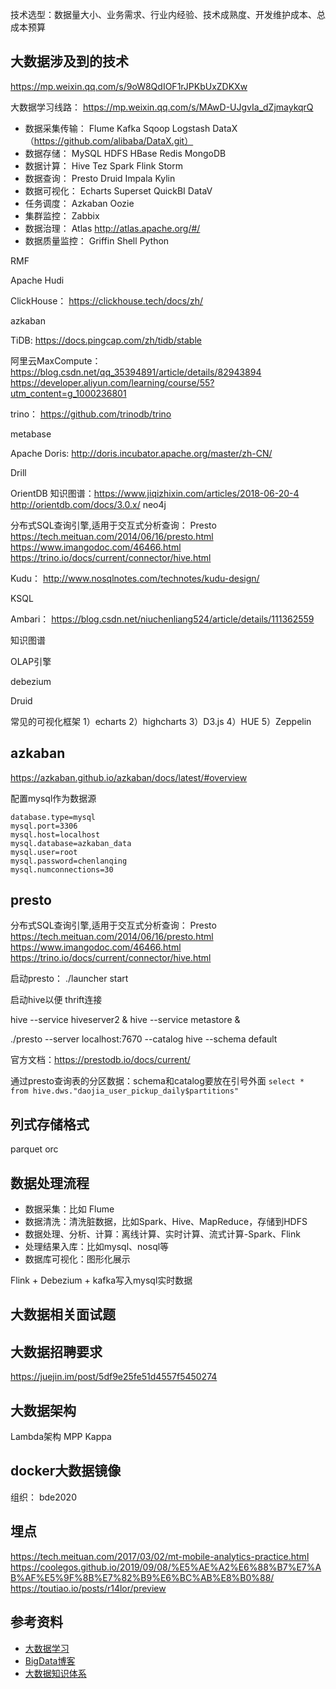 
技术选型：数据量大小、业务需求、行业内经验、技术成熟度、开发维护成本、总成本预算

## 大数据涉及到的技术

https://mp.weixin.qq.com/s/9oW8QdIOF1rJPKbUxZDKXw

大数据学习线路： https://mp.weixin.qq.com/s/MAwD-UJgvIa_dZjmaykqrQ

- 数据采集传输： Flume  Kafka  Sqoop   Logstash   DataX（https://github.com/alibaba/DataX.git）
- 数据存储： MySQL   HDFS    HBase   Redis  MongoDB
- 数据计算： Hive   Tez  Spark   Flink   Storm
- 数据查询： Presto   Druid   Impala   Kylin 
- 数据可视化：  Echarts  Superset   QuickBI   DataV
- 任务调度：  Azkaban  Oozie
- 集群监控：  Zabbix
- 数据治理：  Atlas http://atlas.apache.org/#/
- 数据质量监控： Griffin  Shell  Python
  
RMF

Apache Hudi

ClickHouse： https://clickhouse.tech/docs/zh/

azkaban

TiDB:  https://docs.pingcap.com/zh/tidb/stable

阿里云MaxCompute：  https://blog.csdn.net/qq_35394891/article/details/82943894
https://developer.aliyun.com/learning/course/55?utm_content=g_1000236801


trino：  https://github.com/trinodb/trino

metabase

Apache Doris:  http://doris.incubator.apache.org/master/zh-CN/

Drill

OrientDB    知识图谱：https://www.jiqizhixin.com/articles/2018-06-20-4
http://orientdb.com/docs/3.0.x/
neo4j


分布式SQL查询引擎,适用于交互式分析查询： Presto   https://tech.meituan.com/2014/06/16/presto.html
https://www.imangodoc.com/46466.html
https://trino.io/docs/current/connector/hive.html

Kudu： http://www.nosqlnotes.com/technotes/kudu-design/

KSQL

Ambari：  https://blog.csdn.net/niuchenliang524/article/details/111362559

知识图谱

OLAP引擎

debezium

Druid

常见的可视化框架
1）echarts
2）highcharts
3）D3.js
4）HUE 
5）Zeppelin

## azkaban

https://azkaban.github.io/azkaban/docs/latest/#overview

配置mysql作为数据源
```
database.type=mysql
mysql.port=3306
mysql.host=localhost
mysql.database=azkaban_data
mysql.user=root
mysql.password=chenlanqing
mysql.numconnections=30
```

## presto

分布式SQL查询引擎,适用于交互式分析查询： Presto   https://tech.meituan.com/2014/06/16/presto.html
https://www.imangodoc.com/46466.html
https://trino.io/docs/current/connector/hive.html

启动presto：  ./launcher start

启动hive以便 thrift连接

hive --service hiveserver2 &
hive --service metastore &

./presto --server localhost:7670 --catalog hive --schema default

官方文档：https://prestodb.io/docs/current/

通过presto查询表的分区数据：schema和catalog要放在引号外面
`select * from hive.dws."daojia_user_pickup_daily$partitions"`

## 列式存储格式

parquet  orc


## 数据处理流程

- 数据采集：比如 Flume
- 数据清洗：清洗脏数据，比如Spark、Hive、MapReduce，存储到HDFS
- 数据处理、分析、计算：离线计算、实时计算、流式计算-Spark、Flink
- 处理结果入库：比如mysql、nosql等
- 数据库可视化：图形化展示

Flink + Debezium + kafka写入mysql实时数据

## 大数据相关面试题

## 大数据招聘要求

https://juejin.im/post/5df9e25fe51d4557f5450274


## 大数据架构

Lambda架构
MPP
Kappa

## docker大数据镜像

组织： bde2020


## 埋点

https://tech.meituan.com/2017/03/02/mt-mobile-analytics-practice.html
https://coolegos.github.io/2019/09/08/%E5%AE%A2%E6%88%B7%E7%AB%AF%E5%9F%8B%E7%82%B9%E6%BC%AB%E8%B0%88/
https://toutiao.io/posts/r14lor/preview



## 参考资料

- [大数据学习](https://github.com/wangzhiwubigdata/God-Of-BigData)
- [BigData博客](https://www.edureka.co/blog/category/big-data-analytics/)
- [大数据知识体系](https://developer.aliyun.com/article/764737?spm=a2c6h.12873639.0.0.75482c6dlmkDa6)
